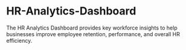 # HR-Analytics-Dashboard
The HR Analytics Dashboard provides key workforce insights to help businesses improve employee retention, performance, and overall HR efficiency.
